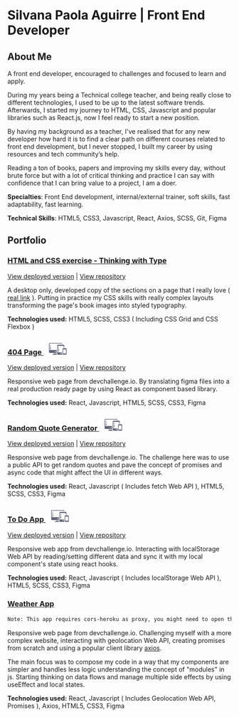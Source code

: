 # **Silvana Paola Aguirre** | Front End Developer

## About Me
A front end developer, encouraged to challenges and focused to learn and apply.

During my years being a Technical college teacher, and being really close to different technologies, I used to be up to the latest software trends. Afterwards, I started my journey to HTML, CSS, Javascript and popular libraries such as React.js, now I feel ready to start a new position.

By having my background as a teacher, I've realised that for any new developer how hard it is to find a clear path on different courses related to front end development, but I never stopped, I built my career by using resources and tech community’s help.

Reading a ton of books, papers and improving my skills every day, without brute force but with a lot of critical thinking and practice I can say with confidence that I can bring value to a project, I am a doer.

**Specialties**: Front End development, internal/external trainer, soft skills, fast adaptability, fast learning.

**Technical Skills**: HTML5, CSS3, Javascript, React, Axios, SCSS, Git, Figma

## Portfolio

### [HTML and CSS exercise - Thinking with Type](https://silpagui.github.io/thinking-with-type/)
[View deployed version](https://silpagui.github.io/thinking-with-type/) | [View repository](https://github.com/silpagui/thinking-with-type)

A desktop only, developed copy of the sections on a page that I really love ( [real link](http://thinkingwithtype.com/text/#line-spacing) ). Putting in practice my CSS skills with really complex layouts transforming the page's book images into styled typography. 

**Technologies used:**
HTML5, SCSS, CSS3 ( Including CSS Grid and CSS Flexbox )

### [404 Page ![Responsive](./assets/vectors/responsive-icon.svg)](https://silpagui.github.io/404-page/)
[View deployed version](https://silpagui.github.io/404-page/) | [View repository](https://github.com/silpagui/404-page)

Responsive web page from devchallenge.io. By translating figma files into a real production ready page by using React as component based library.

**Technologies used:**
React, Javascript, HTML5, SCSS, CSS3, Figma

### [Random Quote Generator ![Responsive](./assets/vectors/responsive-icon.svg)](https://silpagui.github.io/random-quote-generator/)
[View deployed version](https://silpagui.github.io/random-quote-generator/) | [View repository](https://github.com/silpagui/random-quote-generator)

Responsive web page from devchallenge.io. The challenge here was to use a public API to get random quotes and pave the concept of promises and async code that might affect the UI in different ways.

**Technologies used:**
React, Javascript ( Includes fetch Web API ), HTML5, SCSS, CSS3, Figma

### [To Do App ![Responsive](./assets/vectors/responsive-icon.svg)](https://silpagui.github.io/to-do-app/)
[View deployed version](https://silpagui.github.io/to-do-app/) | [View repository](https://github.com/silpagui/to-do-app)

Responsive web app from devchallenge.io. Interacting with localStorage Web API by reading/setting different data and sync it with my local component's state using react hooks.

**Technologies used:**
React, Javascript ( Includes localStorage Web API ), HTML5, SCSS, CSS3, Figma

### [Weather App](https://silpagui.github.io/weather-app/)

```sh
Note: This app requires cors-heroku as proxy, you might need to open the console and request access to cors-heroku
```

Responsive web page from devchallenge.io. Challenging myself with a more complex website, interacting with geolocation Web API, creating promises from scratch and using a popular client library [axios](https://github.com/axios/axios). 

The main focus was to compose my code in a way that my components are simpler and handles less logic understanding the concept of "modules" in js. Starting thinking on data flows and manage multiple side effects by using useEffect and local states.


**Technologies used:**
React, Javascript ( Includes Geolocation Web API, Promises ), Axios, HTML5, CSS3, Figma
